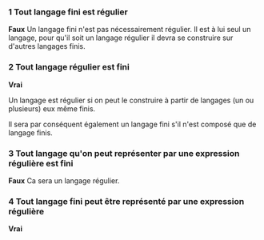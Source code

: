 
### 1 Tout langage fini est régulier
**Faux**
Un langage fini n'est pas nécessairement régulier. Il est à lui seul un langage, pour qu'il soit un langage régulier il devra se construire sur d'autres langages finis.

### 2 Tout langage régulier est fini
**Vrai**

Un langage est régulier si on peut le construire à partir de langages (un ou plusieurs) eux même finis. 

Il sera par conséquent également un langage fini s'il n'est composé que de langage finis.

### 3 Tout langage qu'on peut représenter par une expression régulière est fini
**Faux**
Ca sera un langage régulier.

### 4 Tout langage fini peut être représenté par une expression régulière
**Vrai**
